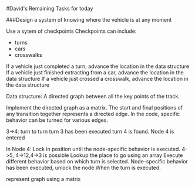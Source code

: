 #David's Remaining Tasks for today

###Design a system of knowing where the vehicle is at any moment

Use a sytem of checkpoints
Checkpoints can include:
- turns
- cars
- crosswalks

If a vehicle just completed a turn, advance the location in the data structure
If a vehicle just finished extracting from a car, advance the location in the data structure
If a vehicle just crossed a crosswalk, advance the location in the data structure

Data structure: A directed graph between all the key points of the track. 

Implement the directed graph as a matrix. The start and final positions of any transition together represents a directed edge. In the code, specific behavior can be turned for various edges.


3->4: turn to turn
turn 3 has been executed
turn 4 is found.
Node 4 is entered

In Node 4:
    Lock in position until the node-specific behavior is executed.
    4->5, 4->12,4->3 is possible
    Lookup the place to go using an array
    Execute different behavior based on which turn is selected.
    Node-specific behavior has been executed, unlock the node
    When the turn is executed.
    
represent graph using a matrix



